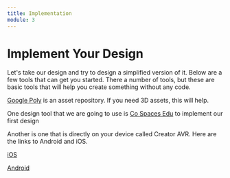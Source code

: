 ```yaml
---
title: Implementation
module: 3
---
```


# Implement Your Design

Let's take our design and try to design a simplified version of it. Below are a few tools that can get you started.  There a number of tools, but these are basic tools that will help you create something without any code.

<p><a href="https://poly.google.com/" target="_new">Google Poly</a> is an asset repository.  If you need 3D assets, this will help.</p>

<!--<p><a href="https://www.unitear.com/" target="_new">Unite AR</a> is a design tool that allows you to create AR experiences without code.</p>-->

<p>One design tool that we are going to use is <a href="https://edu.cospaces.io/" target="_new">Co Spaces Edu</a> to implement our first design</p>

<p>Another is one that is directly on your device called Creator AVR.  Here are the links to Android and iOS.</p>

<p><a href="https://apps.apple.com/us/app/creator-avr/id1080561890" target="_new">iOS</a></p>

<p><a href="https://play.google.com/store/apps/details?id=com.eonreality.eoncreatoravr&hl=en_US" target="_new">Android</a></p>

<!--
<p><a href="https://vuforia.com/" target="_new">VuForia</a> is probably the most robust of all the tools.  It has a free trial version.

<p><a href="https://library.vuforia.com/articles/Training/getting-started-with-vuforia-in-unity.html#betas" target="_new"> Vuforia - Unity</a> is another way to integrate Vuforia.</p>

-->
